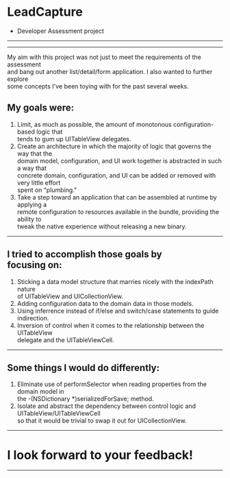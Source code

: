 LeadCapture
===========
- Developer Assessment project
------------------------------
______________________________________________________________________________

My aim with this project was not just to meet the requirements of the assessment   
and bang out another list/detail/form application. I also wanted to further explore  
some concepts I've been toying with for the past several weeks.  

My goals were:
--------------

1. Limit, as much as possible, the amount of monotonous configuration-based logic that   
tends to gum up UITableView delegates.
2. Create an architecture in which the majority of logic that governs the way that the   
domain model, configuration, and UI work together is abstracted in such a way that   
concrete domain, configuration, and UI can be added or removed with very little effort   
spent on "plumbing."
3. Take a step toward an application that can be assembled at runtime by applying a   
remote configuration to resources available in the bundle, providing the ability to   
tweak the native experience without releasing a new binary.
______________________________________________________________________________

I tried to accomplish those goals by  
focusing on:
------------------------------------------------------

1. Sticking a data model structure that marries nicely with the indexPath nature   
of UITableView and UICollectionView.
2. Adding configuration data to the domain data in those models.
3. Using inferrence instead of if/else and switch/case statements to guide indirection.
4. Inversion of control when it comes to the relationship between the UITableView   
delegate and the UITableViewCell.
______________________________________________________________________________

Some things I would do differently:
-----------------------------------

1. Eliminate use of performSelector when reading properties from the domain model in   
the -(NSDictionary *)serializedForSave; method.
2. Isolate and abstract the dependency between control logic and UITableView/UITableViewCell   
so that it would be trivial to swap it out for UICollectionView.
______________________________________________________________________________

I look forward to your feedback!
================================
______________________________________________________________________________